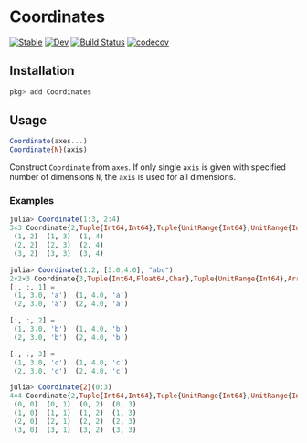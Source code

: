 # Coordinates

[![Stable](https://img.shields.io/badge/docs-stable-blue.svg)](https://KeitaNakamura.github.io/Coordinates.jl/stable)
[![Dev](https://img.shields.io/badge/docs-dev-blue.svg)](https://KeitaNakamura.github.io/Coordinates.jl/dev)
[![Build Status](https://github.com/KeitaNakamura/Coordinates.jl/workflows/CI/badge.svg)](https://github.com/KeitaNakamura/Coordinates.jl/actions)
[![codecov](https://codecov.io/gh/KeitaNakamura/Coordinates.jl/branch/main/graph/badge.svg?token=XHB3XP61IP)](https://codecov.io/gh/KeitaNakamura/Coordinates.jl)

## Installation

```julia
pkg> add Coordinates
```

## Usage

```julia
Coordinate(axes...)
Coordinate{N}(axis)
```

Construct `Coordinate` from `axes`.
If only single `axis` is given with specified number of dimensions `N`,
the `axis` is used for all dimensions.

### Examples

```julia
julia> Coordinate(1:3, 2:4)
3×3 Coordinate{2,Tuple{Int64,Int64},Tuple{UnitRange{Int64},UnitRange{Int64}}}:
 (1, 2)  (1, 3)  (1, 4)
 (2, 2)  (2, 3)  (2, 4)
 (3, 2)  (3, 3)  (3, 4)

julia> Coordinate(1:2, [3.0,4.0], "abc")
2×2×3 Coordinate{3,Tuple{Int64,Float64,Char},Tuple{UnitRange{Int64},Array{Float64,1},String}}:
[:, :, 1] =
 (1, 3.0, 'a')  (1, 4.0, 'a')
 (2, 3.0, 'a')  (2, 4.0, 'a')

[:, :, 2] =
 (1, 3.0, 'b')  (1, 4.0, 'b')
 (2, 3.0, 'b')  (2, 4.0, 'b')

[:, :, 3] =
 (1, 3.0, 'c')  (1, 4.0, 'c')
 (2, 3.0, 'c')  (2, 4.0, 'c')

julia> Coordinate{2}(0:3)
4×4 Coordinate{2,Tuple{Int64,Int64},Tuple{UnitRange{Int64},UnitRange{Int64}}}:
 (0, 0)  (0, 1)  (0, 2)  (0, 3)
 (1, 0)  (1, 1)  (1, 2)  (1, 3)
 (2, 0)  (2, 1)  (2, 2)  (2, 3)
 (3, 0)  (3, 1)  (3, 2)  (3, 3)
```
